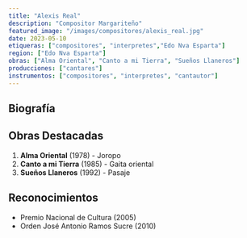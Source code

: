 ```yaml
---
title: "Alexis Real"
description: "Compositor Margariteño"
featured_image: "/images/compositores/alexis_real.jpg"
date: 2023-05-10
etiqueras: ["compositores", "interpretes","Edo Nva Esparta"]
region: ["Edo Nva Esparta"]
obras: ["Alma Oriental", "Canto a mi Tierra", "Sueños Llaneros"]
producciones: ["cantares"]
instrumentos: ["compositores", "interpretes", "cantautor"]
---
```


## Biografía


## Obras Destacadas

1. **Alma Oriental** (1978) - Joropo
2. **Canto a mi Tierra** (1985) - Gaita oriental
3. **Sueños Llaneros** (1992) - Pasaje

## Reconocimientos

- Premio Nacional de Cultura (2005)
- Orden José Antonio Ramos Sucre (2010)